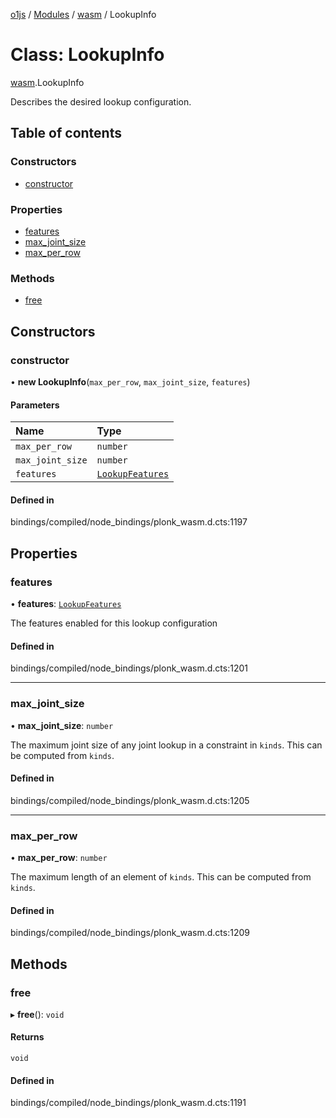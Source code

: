 [o1js](../README.md) / [Modules](../modules.md) / [wasm](../modules/wasm.md) / LookupInfo

# Class: LookupInfo

[wasm](../modules/wasm.md).LookupInfo

Describes the desired lookup configuration.

## Table of contents

### Constructors

- [constructor](wasm.LookupInfo.md#constructor)

### Properties

- [features](wasm.LookupInfo.md#features)
- [max\_joint\_size](wasm.LookupInfo.md#max_joint_size)
- [max\_per\_row](wasm.LookupInfo.md#max_per_row)

### Methods

- [free](wasm.LookupInfo.md#free)

## Constructors

### constructor

• **new LookupInfo**(`max_per_row`, `max_joint_size`, `features`)

#### Parameters

| Name | Type |
| :------ | :------ |
| `max_per_row` | `number` |
| `max_joint_size` | `number` |
| `features` | [`LookupFeatures`](wasm.LookupFeatures.md) |

#### Defined in

bindings/compiled/node_bindings/plonk_wasm.d.cts:1197

## Properties

### features

• **features**: [`LookupFeatures`](wasm.LookupFeatures.md)

The features enabled for this lookup configuration

#### Defined in

bindings/compiled/node_bindings/plonk_wasm.d.cts:1201

___

### max\_joint\_size

• **max\_joint\_size**: `number`

The maximum joint size of any joint lookup in a constraint in `kinds`. This can be computed from `kinds`.

#### Defined in

bindings/compiled/node_bindings/plonk_wasm.d.cts:1205

___

### max\_per\_row

• **max\_per\_row**: `number`

The maximum length of an element of `kinds`. This can be computed from `kinds`.

#### Defined in

bindings/compiled/node_bindings/plonk_wasm.d.cts:1209

## Methods

### free

▸ **free**(): `void`

#### Returns

`void`

#### Defined in

bindings/compiled/node_bindings/plonk_wasm.d.cts:1191

